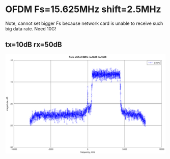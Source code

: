 # OFDM Fs=15.625MHz shift=2.5MHz

Note, cannot set bigger Fs because network card is unable to receive such big data rate. Need 10G!

## tx=10dB rx=50dB

![tx=10dB/rx=50dB](data/sine_rx_fs=15.625MHz_rxgain=50.0dB_txgain=10.0dB_shift=2500kHz.png "tx=10dB/rx=50dB")
